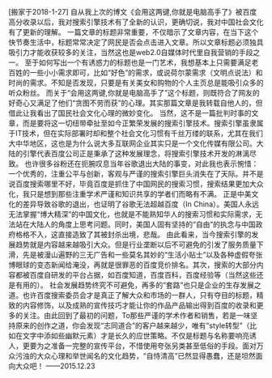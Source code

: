 [搬家于2018-1-27]
自从我上次的博文《会用这两键,你就是电脑高手了》被百度高分收录以后，我对搜索引擎技术有了全新的认识，更确切说，我对中国社会文化有了更新的理解。
一篇文章的标题非常重要，不仅暗示了文章内容，在当下这个快节奏生活中，标题常常决定了网民是否会点击进入文章。所以文章标题必须独具吸引力才能收获较多的关注，当然这也是web2.0自媒体时代里自我营销的手段之一。
至于如何写出一个有诱惑力的标题也是一门艺术，我想基本上只需要满足老百姓的一些小小需求即可，比如“好色”的需求，或说荷尔蒙需求（文明点说法）和时尚的需求。不知是否发现，只要是有关美女和购物的个人主页总是能吸引众多的听众粉丝。
而关于“会用这两键,你就是电脑高手了”这个标题，则既符合了网友的好奇心又满足了他们“贪图不劳而获”的心理。其实那篇文章是我转载自他人的，但借此让我看出了国民社会文化心理的微妙变化。
当然，这不是一篇批判时事的文章，而是要将这一切纽带牵扯至如今正繁荣发展的搜索引擎技术。搜索引擎虽隶属于IT技术，但在实际部署时却和整个社会文化习惯有千丝万缕的联系，尤其在我们大中华地区，这也是为什么说大多互联网企业其实只是一个文化传媒有限公司。大陆的引擎代表百度公司正是秉承了这种发展理念，将搜索引擎技术开发的淋漓尽致。
也许很多谷粉还在扼腕叹息当年谷歌退出大陆的事变，对此我也表示惋惜：一个优秀的，注重公平与创新，客观与严谨的搜索引擎巨头消失在了天际。并不是说百度搜索哪里不好，毕竟百度是抓住了中国网民的搜索习惯，搜索结果更加大众化，我只是想到那些注重学术严谨和知识共享的学者们而略有不满。
正是中美文化的差异导致谷歌的退出，也证明了谷歌无法超越百度（In
China）。美国人永远无法掌握“博大精深”的中国文化，也就是不能熟知华人的搜索习惯和实际需求，无法站在大陆人的角度上思考问题。同时，美国人固有坚持的“自由”的执念与中国政府格格不入，这直接造致了其被封杀出境，悲哉。
由此看来，当今搜索引擎的发展趋势就是内容越来越吸引大众。但是行业垄断以后不可避免的引发了服务质量下滑，先是被漫山遍野的三无广告和一些莫名其妙的“生活小贴士”以及各种虚假夸张博眼球的变态新闻给淹没，再就是很罪恶的百度竞价排名。其次，搜索的大部分内容都被百度自研发的平台占据，如百度知道，百度百科，百度经验等（当然这些还是有用的）。
社会发展趋势终究不可避免，再多的“套路”也只是企业的生存发展之道。也许百度搜索委员会才是真正了解大众和市场的一群人，只有夺目的标题，精致的内容修饰，以及成熟的宣传技巧才能让你的作品产品输出得到百度的收录和更多的关注。由此回到了最初的问题，To那些严谨的学术作者和销售，若是一味坚持原来的创作之道，你会发现“志同道合”的客户越来越少，唯有“style转型”（比如在文字中添如些幽默元素）才是长久的应世策略。不仅是标题与名称要响亮诱人，更要为之准备一完整的宣传平台，不惜使用夸张另类甚至低俗的手段。面对万众污浊的大众心理和举世闻名的文化趋势，“自恃清高”已然显得愚蠢，还是坦然面向大众吧！
——2015.12.23
